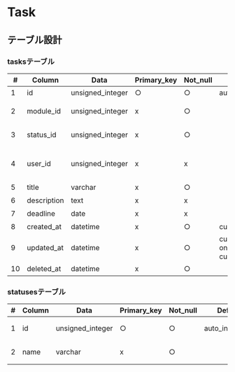 # Task

## テーブル設計

### tasksテーブル

|# |Column              |Data            |Primary_key|Not_null|Default                                      |Length|Comment               |
|--|--------------------|----------------|-----------|--------|---------------------------------------------|------|----------------------|
|1 |id                  |unsigned_integer|○          |○       |auto_increment                               |      |タスクID              |
|2 |module_id           |unsigned_integer|x          |○       |                                             |      |モジュールID          |
|3 |status_id           |unsigned_integer|x          |○       |                                             |      |ステータスID          |
|4 |user_id             |unsigned_integer|x          |x       |                                             |      |担当者ID(ユーザーID)  |
|5 |title               |varchar         |x          |○       |                                             |255   |タイトル              |
|6 |description         |text            |x          |x       |                                             |      |説明                  |
|7 |deadline            |date            |x          |x       |                                             |      |締切日                |
|8 |created_at          |datetime        |x          |○       |current_timestamp                            |      |作成日                |
|9 |updated_at          |datetime        |x          |○       |current_timestamp on update current_timestamp|      |更新日                |
|10|deleted_at          |datetime        |x          |○       |                                             |      |削除日                |


### statusesテーブル

|#|Column|Data            |Primary_key|Not_null|Default       |Length|Comment     |
|-|------|----------------|-----------|--------|--------------|------|------------|
|1|id    |unsigned_integer|○          |○       |auto_increment|      |ステータスID|
|2|name  |varchar         |x          |○       |              |255   |ステータス名|

